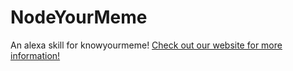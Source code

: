 # NodeYourMeme

An alexa skill for knowyourmeme! [Check out our website for more information!](http://nodeyourmeme.com)
